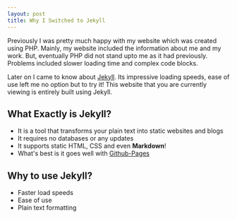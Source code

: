 ```yaml
---
layout: post
title: Why I Switched to Jekyll
---
```


Previously I was pretty much happy with my website which was created using PHP. Mainly,
my website included the information about me and my work. But, eventually PHP did not stand upto me as it had previously. Problems included slower loading time and complex code blocks.

Later on I came to know about [Jekyll](http://jekyllrb.com). Its impressive loading speeds, ease of use left me no option but to try it! This website that you are currently viewing is entirely built using Jekyll.

## What Exactly is Jekyll?

- It is a tool that transforms your plain text into static websites and blogs
- It requires no databases or any updates
- It supports static HTML, CSS and even **Markdown**!
- What's best is it goes well with [Github-Pages](https://pages.github.com/)

## Why to use Jekyll?

- Faster load speeds
- Ease of use
- Plain text formatting